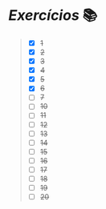 # **_Exercícios_** 📚


> - [x] ~~1~~ 
> - [x] ~~2~~
> - [x] ~~3~~
> - [x] ~~4~~  
> - [x] ~~5~~
> - [x] ~~6~~
> - [ ] ~~7~~
> - [ ] ~~10~~ 
> - [ ] ~~11~~ 
> - [ ] ~~12~~ 
> - [ ] ~~13~~ 
> - [ ] ~~14~~ 
> - [ ] ~~15~~
> - [ ] ~~16~~
> - [ ] ~~17~~  
> - [ ] ~~18~~
> - [ ] ~~19~~
> - [ ] ~~20~~
